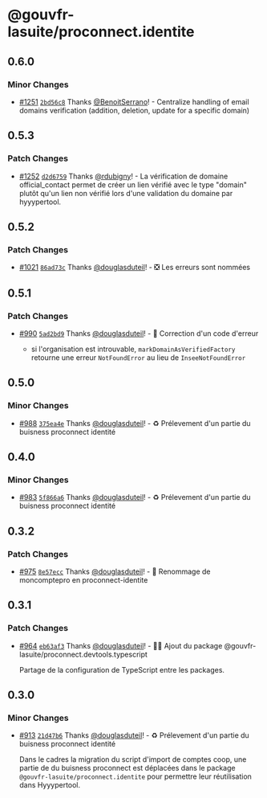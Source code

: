 # @gouvfr-lasuite/proconnect.identite

## 0.6.0

### Minor Changes

- [#1251](https://github.com/numerique-gouv/proconnect-identite/pull/1251) [`2bd56c8`](https://github.com/numerique-gouv/proconnect-identite/commit/2bd56c8c857fd7a819cbc787faf030547e18023c) Thanks [@BenoitSerrano](https://github.com/BenoitSerrano)! - Centralize handling of email domains verification (addition, deletion, update for a specific domain)

## 0.5.3

### Patch Changes

- [#1252](https://github.com/numerique-gouv/proconnect-identite/pull/1252) [`d2d6759`](https://github.com/numerique-gouv/proconnect-identite/commit/d2d6759458b98ccc153005537ac2f5d063d0495a) Thanks [@rdubigny](https://github.com/rdubigny)! - La vérification de domaine official_contact permet de créer un lien vérifié avec le type "domain" plutôt qu'un lien non vérifié lors d'une validation du domaine par hyyypertool.

## 0.5.2

### Patch Changes

- [#1021](https://github.com/numerique-gouv/proconnect-identite/pull/1021) [`86ad73c`](https://github.com/numerique-gouv/proconnect-identite/commit/86ad73c9bb43f7171c0bda7b06fba14837449c1e) Thanks [@douglasduteil](https://github.com/douglasduteil)! - ❎ Les erreurs sont nommées

## 0.5.1

### Patch Changes

- [#990](https://github.com/numerique-gouv/proconnect-identite/pull/990) [`5ad2bd9`](https://github.com/numerique-gouv/proconnect-identite/commit/5ad2bd9031d9b01902401990ba79affb0082eb43) Thanks [@douglasduteil](https://github.com/douglasduteil)! - 🐛 Correction d'un code d'erreur

  - si l'organisation est introuvable, `markDomainAsVerifiedFactory` retourne une erreur `NotFoundError` au lieu de `InseeNotFoundError`

## 0.5.0

### Minor Changes

- [#988](https://github.com/numerique-gouv/proconnect-identite/pull/988) [`375ea4e`](https://github.com/numerique-gouv/proconnect-identite/commit/375ea4e3c134bc70ae0bbda09663cc50fd511c59) Thanks [@douglasduteil](https://github.com/douglasduteil)! - ♻️ Prélevement d'un partie du buisness proconnect identité

## 0.4.0

### Minor Changes

- [#983](https://github.com/numerique-gouv/proconnect-identite/pull/983) [`5f866a6`](https://github.com/numerique-gouv/proconnect-identite/commit/5f866a6c57642229f8ccf8d517dc55519e7abee8) Thanks [@douglasduteil](https://github.com/douglasduteil)! - ♻️ Prélevement d'un partie du buisness proconnect identité

## 0.3.2

### Patch Changes

- [#975](https://github.com/numerique-gouv/proconnect-identite/pull/975) [`8e57ecc`](https://github.com/numerique-gouv/proconnect-identite/commit/8e57eccff4d3d614a4264b63f2583a63f82a88e6) Thanks [@douglasduteil](https://github.com/douglasduteil)! - 🚚 Renommage de moncomptepro en proconnect-identite

## 0.3.1

### Patch Changes

- [#964](https://github.com/numerique-gouv/proconnect-identite/pull/964) [`eb63af3`](https://github.com/numerique-gouv/proconnect-identite/commit/eb63af3bf33139adece820c1cfadf3ee387713f1) Thanks [@douglasduteil](https://github.com/douglasduteil)! - 🧑‍💻 Ajout du package @gouvfr-lasuite/proconnect.devtools.typescript

  Partage de la configuration de TypeScript entre les packages.

## 0.3.0

### Minor Changes

- [#913](https://github.com/numerique-gouv/proconnect-identite/pull/913) [`21d47b6`](https://github.com/numerique-gouv/proconnect-identite/commit/21d47b6c00670b7bbea1ce1f59b96a91c59bbe7a) Thanks [@douglasduteil](https://github.com/douglasduteil)! - ♻️ Prélevement d'un partie du buisness proconnect identité

  Dans le cadres la migration du script d'import de comptes coop, une partie de du buisness proconnect est déplacées dans le package `@gouvfr-lasuite/proconnect.identite` pour permettre leur réutilisation dans Hyyypertool.
